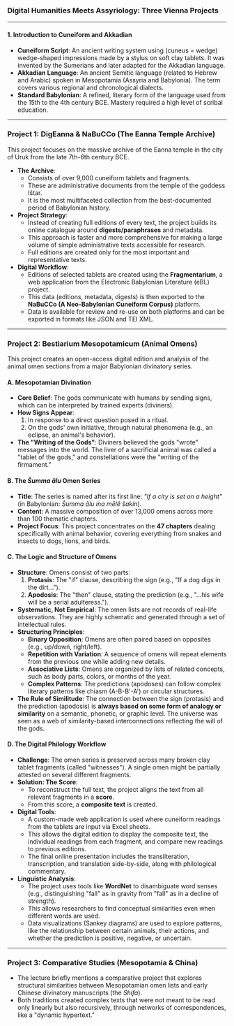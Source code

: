 ### **Digital Humanities Meets Assyriology: Three Vienna Projects**

---

#### **1. Introduction to Cuneiform and Akkadian**

* **Cuneiform Script**: An ancient writing system using (cuneus = wedge) wedge-shaped impressions made by a stylus on soft clay tablets. It was invented by the Sumerians and later adapted for the Akkadian language.
* **Akkadian Language**: An ancient Semitic language (related to Hebrew and Arabic) spoken in Mesopotamia (Assyria and Babylonia). The term covers various regional and chronological dialects.
* **Standard Babylonian**: A refined, literary form of the language used from the 15th to the 4th century BCE. Mastery required a high level of scribal education.

---

### **Project 1: DigEanna & NaBuCCo (The Eanna Temple Archive)**

This project focuses on the massive archive of the Eanna temple in the city of Uruk from the late 7th-6th century BCE.

* **The Archive**:
    * Consists of over 9,000 cuneiform tablets and fragments.
    * These are administrative documents from the temple of the goddess Ištar.
    * It is the most multifaceted collection from the best-documented period of Babylonian history.
* **Project Strategy**:
    * Instead of creating full editions of every text, the project builds its online catalogue around **digests/paraphrases** and metadata.
    * This approach is faster and more comprehensive for making a large volume of simple administrative texts accessible for research.
    * Full editions are created only for the most important and representative texts.
* **Digital Workflow**:
    * Editions of selected tablets are created using the **Fragmentarium**, a web application from the Electronic Babylonian Literature (eBL) project.
    * This data (editions, metadata, digests) is then exported to the **NaBuCCo (A Neo-Babylonian Cuneiform Corpus)** platform.
    * Data is available for review and re-use on both platforms and can be exported in formats like JSON and TEI XML.

---

### **Project 2: Bestiarium Mesopotamicum (Animal Omens)**

This project creates an open-access digital edition and analysis of the animal omen sections from a major Babylonian divinatory series.

#### **A. Mesopotamian Divination**

* **Core Belief**: The gods communicate with humans by sending signs, which can be interpreted by trained experts (diviners).
* **How Signs Appear**:
    1.  In response to a direct question posed in a ritual.
    2.  On the gods' own initiative, through natural phenomena (e.g., an eclipse, an animal's behavior).
* **The "Writing of the Gods"**: Diviners believed the gods "wrote" messages into the world. The liver of a sacrificial animal was called a "tablet of the gods," and constellations were the "writing of the firmament."

#### **B. The *Šumma ālu* Omen Series**

* **Title**: The series is named after its first line: *"If a city is set on a height"* (in Babylonian: *Šumma ālu ina mēlê šakin*).
* **Content**: A massive composition of over 13,000 omens across more than 100 thematic chapters.
* **Project Focus**: This project concentrates on the **47 chapters** dealing specifically with animal behavior, covering everything from snakes and insects to dogs, lions, and birds.

#### **C. The Logic and Structure of Omens**

* **Structure**: Omens consist of two parts:
    1.  **Protasis**: The "if" clause, describing the sign (e.g., "If a dog digs in the dirt...").
    2.  **Apodosis**: The "then" clause, stating the prediction (e.g., "...his wife will be a serial adulteress.").
* **Systematic, Not Empirical**: The omen lists are not records of real-life observations. They are highly schematic and generated through a set of intellectual rules.
* **Structuring Principles**:
    * **Binary Opposition**: Omens are often paired based on opposites (e.g., up/down, right/left).
    * **Repetition with Variation**: A sequence of omens will repeat elements from the previous one while adding new details.
    * **Associative Lists**: Omens are organized by lists of related concepts, such as body parts, colors, or months of the year.
    * **Complex Patterns**: The predictions (apodoses) can follow complex literary patterns like chiasm (A-B-B'-A') or circular structures.
* **The Rule of Similitude**: The connection between the sign (protasis) and the prediction (apodosis) is **always based on some form of analogy or similarity** on a semantic, phonetic, or graphic level. The universe was seen as a web of similarity-based interconnections reflecting the will of the gods.

#### **D. The Digital Philology Workflow**

* **Challenge**: The omen series is preserved across many broken clay tablet fragments (called "witnesses"). A single omen might be partially attested on several different fragments.
* **Solution: The Score**:
    * To reconstruct the full text, the project aligns the text from all relevant fragments in a **score**.
    * From this score, a **composite text** is created.
* **Digital Tools**:
    * A custom-made web application is used where cuneiform readings from the tablets are input via Excel sheets.
    * This allows the digital edition to display the composite text, the individual readings from each fragment, and compare new readings to previous editions.
    * The final online presentation includes the transliteration, transcription, and translation side-by-side, along with philological commentary.
* **Linguistic Analysis**:
    * The project uses tools like **WordNet** to disambiguate word senses (e.g., distinguishing "fall" as in gravity from "fall" as in a decline of strength).
    * This allows researchers to find conceptual similarities even when different words are used.
    * Data visualizations (Sankey diagrams) are used to explore patterns, like the relationship between certain animals, their actions, and whether the prediction is positive, negative, or uncertain.

---

### **Project 3: Comparative Studies (Mesopotamia & China)**

* The lecture briefly mentions a comparative project that explores structural similarities between Mesopotamian omen lists and early Chinese divinatory manuscripts (the *Shifa*).
* Both traditions created complex texts that were not meant to be read only linearly but also recursively, through networks of correspondences, like a "dynamic hypertext."